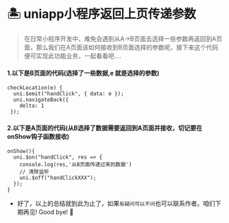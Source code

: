 

# :desert_island: uniapp小程序返回上页传递参数



>在日常小程序开发中，难免会遇到从A->B页面去选择一些参数再返回到A页面，那么我们在A页面该如何接收到B页面选择的参数呢，接下来这个代码便可实现此功能业务，一起看看吧....



#### 1.以下是B页面的代码(选择了一些数据,e 就是选择的参数)
```
checkLocation(e) {
  uni.$emit("handClick", { data: e });
  uni.navigateBack({
    delta: 1
 });

```


#### 2.以下是A页面的代码(从B选择了数据需要返回到A页面并接收，切记要在onShow钩子函数接收)

```
onShow(){
  uni.$on("handClick", res => {
    console.log(res,'从B页面传递过来的数据')
    // 清除监听
    uni.$off("handClickXXX");
  });
}
```




* 好了，以上的总结就到此为止了，如果`有疑问可以不问`也可以联系作者。咱们下期再见! Good bye! 🌸